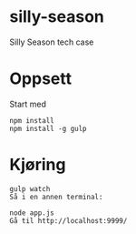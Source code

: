 # silly-season
Silly Season tech case


# Oppsett
Start med
```
npm install
npm install -g gulp
```

# Kjøring
```
gulp watch
Så i en annen terminal:

node app.js
Gå til http://localhost:9999/
```
